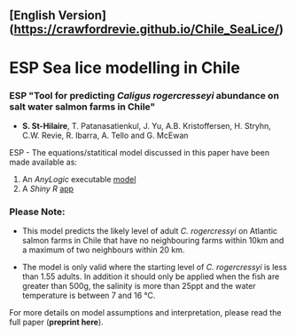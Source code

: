 ## [English Version] (https://crawfordrevie.github.io/Chile_SeaLice/)
# ESP Sea lice modelling in Chile
### ESP "Tool for predicting _Caligus rogercresseyi_ abundance on salt water salmon farms in Chile"

- **S. St-Hilaire**, T. Patanasatienkul, J. Yu, A.B. Kristoffersen, H. Stryhn, C.W. Revie, R. Ibarra, A. Tello and G. McEwan

ESP - The equations/statitical model discussed in this paper have been made available as:

1. An _AnyLogic_ executable [model](https://cloud.anylogic.com/model/e25265dd-0ee2-45ef-b28e-3c075ae2c740?mode=DASHBOARD)
2. A _Shiny R_ <a href="https://cloud.anylogic.com/model/e25265dd-0ee2-45ef-b28e-3c075ae2c740?mode=DASHBOARD" target="_blank">app</a>

### Please Note:

- This model predicts the likely level of adult _C. rogercressyi_ on Atlantic salmon farms in Chile that have no neighbouring farms within 10km and a maximum of two neighbours within 20 km.

- The model is only valid where the starting level of _C. rogercressyi_ is less than 1.55 adults. In addition it should only be applied when the fish are greater than 500g, the salinity is more than 25ppt and the water temperature is between 7 and 16 °C. 

For more details on model assumptions and interpretation, please read the full paper (**preprint here**).
